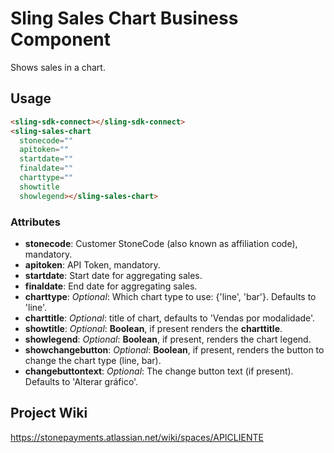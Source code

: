 # Sling Sales Chart Business Component

Shows sales in a chart.

## Usage

```html
<sling-sdk-connect></sling-sdk-connect>
<sling-sales-chart
  stonecode=""
  apitoken=""
  startdate=""
  finaldate=""
  charttype=""
  showtitle
  showlegend></sling-sales-chart>
```

### Attributes

- **stonecode**: Customer StoneCode (also known as affiliation code), mandatory.
- **apitoken**: API Token, mandatory.
- **startdate**: Start date for aggregating sales.
- **finaldate**: End date for aggregating sales.
- **charttype**: *Optional*: Which chart type to use: {'line', 'bar'}. Defaults to 'line'.
- **charttitle**: *Optional*: title of chart, defaults to 'Vendas por modalidade'.
- **showtitle**: *Optional*: **Boolean**, if present renders the **charttitle**.
- **showlegend**: *Optional*: **Boolean**, if present, renders the chart legend.
- **showchangebutton**: *Optional*: **Boolean**, if present, renders the button to change the chart type (line, bar).
- **changebuttontext**: *Optional*: The change button text (if present). Defaults to 'Alterar gráfico'.

## Project Wiki

https://stonepayments.atlassian.net/wiki/spaces/APICLIENTE